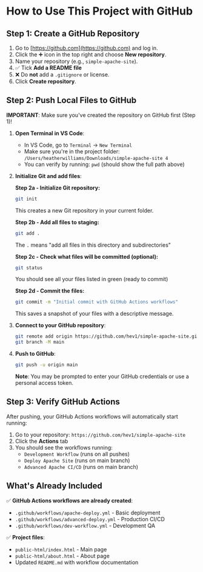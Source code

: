 # How to Use This Project with GitHub

## Step 1: Create a GitHub Repository
1. Go to [https://github.com](https://github.com) and log in.
2. Click the ➕ icon in the top right and choose **New repository**.
3. Name your repository (e.g., `simple-apache-site`).
4. ✅ Tick **Add a README file**
5. ❌ Do **not** add a `.gitignore` or license.
6. Click **Create repository**.

## Step 2: Push Local Files to GitHub

**IMPORTANT**: Make sure you've created the repository on GitHub first (Step 1)!

1. **Open Terminal in VS Code**:
   - In VS Code, go to `Terminal` → `New Terminal`
   - Make sure you're in the project folder: `/Users/heatherwilliams/Downloads/simple-apache-site 4`
   - You can verify by running: `pwd` (should show the full path above)
   
2. **Initialize Git and add files**:
   
   **Step 2a - Initialize Git repository:**
   ```bash
   git init
   ```
   This creates a new Git repository in your current folder.

   **Step 2b - Add all files to staging:**
   ```bash
   git add .
   ```
   The `.` means "add all files in this directory and subdirectories"

   **Step 2c - Check what files will be committed (optional):**
   ```bash
   git status
   ```
   You should see all your files listed in green (ready to commit)

   **Step 2d - Commit the files:**
   ```bash
   git commit -m "Initial commit with GitHub Actions workflows"
   ```
   This saves a snapshot of your files with a descriptive message.

3. **Connect to your GitHub repository**:
   ```bash
   git remote add origin https://github.com/hev1/simple-apache-site.git
   git branch -M main
   ```

4. **Push to GitHub**:
   ```bash
   git push -u origin main
   ```

   **Note**: You may be prompted to enter your GitHub credentials or use a personal access token.

## Step 3: Verify GitHub Actions
After pushing, your GitHub Actions workflows will automatically start running:

1. Go to your repository: `https://github.com/hev1/simple-apache-site`
2. Click the **Actions** tab
3. You should see the workflows running:
   - `Development Workflow` (runs on all pushes)
   - `Deploy Apache Site` (runs on main branch)
   - `Advanced Apache CI/CD` (runs on main branch)

## What's Already Included
✅ **GitHub Actions workflows are already created**:
- `.github/workflows/apache-deploy.yml` - Basic deployment
- `.github/workflows/advanced-deploy.yml` - Production CI/CD
- `.github/workflows/dev-workflow.yml` - Development QA

✅ **Project files**:
- `public-html/index.html` - Main page
- `public-html/about.html` - About page
- Updated `README.md` with workflow documentation
